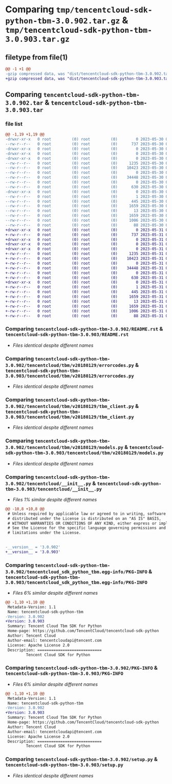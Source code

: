 # Comparing `tmp/tencentcloud-sdk-python-tbm-3.0.902.tar.gz` & `tmp/tencentcloud-sdk-python-tbm-3.0.903.tar.gz`

## filetype from file(1)

```diff
@@ -1 +1 @@
-gzip compressed data, was "dist/tencentcloud-sdk-python-tbm-3.0.902.tar", last modified: Tue May 30 00:32:34 2023, max compression
+gzip compressed data, was "dist/tencentcloud-sdk-python-tbm-3.0.903.tar", last modified: Wed May 31 02:20:44 2023, max compression
```

## Comparing `tencentcloud-sdk-python-tbm-3.0.902.tar` & `tencentcloud-sdk-python-tbm-3.0.903.tar`

### file list

```diff
@@ -1,19 +1,19 @@
-drwxr-xr-x   0 root         (0) root         (0)        0 2023-05-30 00:32:34.000000 tencentcloud-sdk-python-tbm-3.0.902/
--rw-r--r--   0 root         (0) root         (0)      737 2023-05-30 00:32:34.000000 tencentcloud-sdk-python-tbm-3.0.902/README.rst
-drwxr-xr-x   0 root         (0) root         (0)        0 2023-05-30 00:32:34.000000 tencentcloud-sdk-python-tbm-3.0.902/tencentcloud/
-drwxr-xr-x   0 root         (0) root         (0)        0 2023-05-30 00:32:34.000000 tencentcloud-sdk-python-tbm-3.0.902/tencentcloud/tbm/
-drwxr-xr-x   0 root         (0) root         (0)        0 2023-05-30 00:32:34.000000 tencentcloud-sdk-python-tbm-3.0.902/tencentcloud/tbm/v20180129/
--rw-r--r--   0 root         (0) root         (0)     1235 2023-05-30 00:32:34.000000 tencentcloud-sdk-python-tbm-3.0.902/tencentcloud/tbm/v20180129/errorcodes.py
--rw-r--r--   0 root         (0) root         (0)    10423 2023-05-30 00:32:34.000000 tencentcloud-sdk-python-tbm-3.0.902/tencentcloud/tbm/v20180129/tbm_client.py
--rw-r--r--   0 root         (0) root         (0)        0 2023-05-30 00:32:34.000000 tencentcloud-sdk-python-tbm-3.0.902/tencentcloud/tbm/v20180129/__init__.py
--rw-r--r--   0 root         (0) root         (0)    34448 2023-05-30 00:32:34.000000 tencentcloud-sdk-python-tbm-3.0.902/tencentcloud/tbm/v20180129/models.py
--rw-r--r--   0 root         (0) root         (0)        0 2023-05-30 00:32:34.000000 tencentcloud-sdk-python-tbm-3.0.902/tencentcloud/tbm/__init__.py
--rw-r--r--   0 root         (0) root         (0)      630 2023-05-30 00:32:34.000000 tencentcloud-sdk-python-tbm-3.0.902/tencentcloud/__init__.py
-drwxr-xr-x   0 root         (0) root         (0)        0 2023-05-30 00:32:34.000000 tencentcloud-sdk-python-tbm-3.0.902/tencentcloud_sdk_python_tbm.egg-info/
--rw-r--r--   0 root         (0) root         (0)        1 2023-05-30 00:32:34.000000 tencentcloud-sdk-python-tbm-3.0.902/tencentcloud_sdk_python_tbm.egg-info/dependency_links.txt
--rw-r--r--   0 root         (0) root         (0)      445 2023-05-30 00:32:34.000000 tencentcloud-sdk-python-tbm-3.0.902/tencentcloud_sdk_python_tbm.egg-info/SOURCES.txt
--rw-r--r--   0 root         (0) root         (0)     1659 2023-05-30 00:32:34.000000 tencentcloud-sdk-python-tbm-3.0.902/tencentcloud_sdk_python_tbm.egg-info/PKG-INFO
--rw-r--r--   0 root         (0) root         (0)       13 2023-05-30 00:32:34.000000 tencentcloud-sdk-python-tbm-3.0.902/tencentcloud_sdk_python_tbm.egg-info/top_level.txt
--rw-r--r--   0 root         (0) root         (0)     1659 2023-05-30 00:32:34.000000 tencentcloud-sdk-python-tbm-3.0.902/PKG-INFO
--rw-r--r--   0 root         (0) root         (0)     1006 2023-05-30 00:32:34.000000 tencentcloud-sdk-python-tbm-3.0.902/setup.py
--rw-r--r--   0 root         (0) root         (0)       88 2023-05-30 00:32:34.000000 tencentcloud-sdk-python-tbm-3.0.902/setup.cfg
+drwxr-xr-x   0 root         (0) root         (0)        0 2023-05-31 02:20:44.000000 tencentcloud-sdk-python-tbm-3.0.903/
+-rw-r--r--   0 root         (0) root         (0)      737 2023-05-31 02:20:43.000000 tencentcloud-sdk-python-tbm-3.0.903/README.rst
+drwxr-xr-x   0 root         (0) root         (0)        0 2023-05-31 02:20:44.000000 tencentcloud-sdk-python-tbm-3.0.903/tencentcloud/
+drwxr-xr-x   0 root         (0) root         (0)        0 2023-05-31 02:20:44.000000 tencentcloud-sdk-python-tbm-3.0.903/tencentcloud/tbm/
+drwxr-xr-x   0 root         (0) root         (0)        0 2023-05-31 02:20:44.000000 tencentcloud-sdk-python-tbm-3.0.903/tencentcloud/tbm/v20180129/
+-rw-r--r--   0 root         (0) root         (0)     1235 2023-05-31 02:20:43.000000 tencentcloud-sdk-python-tbm-3.0.903/tencentcloud/tbm/v20180129/errorcodes.py
+-rw-r--r--   0 root         (0) root         (0)    10423 2023-05-31 02:20:43.000000 tencentcloud-sdk-python-tbm-3.0.903/tencentcloud/tbm/v20180129/tbm_client.py
+-rw-r--r--   0 root         (0) root         (0)        0 2023-05-31 02:20:43.000000 tencentcloud-sdk-python-tbm-3.0.903/tencentcloud/tbm/v20180129/__init__.py
+-rw-r--r--   0 root         (0) root         (0)    34448 2023-05-31 02:20:43.000000 tencentcloud-sdk-python-tbm-3.0.903/tencentcloud/tbm/v20180129/models.py
+-rw-r--r--   0 root         (0) root         (0)        0 2023-05-31 02:20:43.000000 tencentcloud-sdk-python-tbm-3.0.903/tencentcloud/tbm/__init__.py
+-rw-r--r--   0 root         (0) root         (0)      630 2023-05-31 02:20:43.000000 tencentcloud-sdk-python-tbm-3.0.903/tencentcloud/__init__.py
+drwxr-xr-x   0 root         (0) root         (0)        0 2023-05-31 02:20:44.000000 tencentcloud-sdk-python-tbm-3.0.903/tencentcloud_sdk_python_tbm.egg-info/
+-rw-r--r--   0 root         (0) root         (0)        1 2023-05-31 02:20:44.000000 tencentcloud-sdk-python-tbm-3.0.903/tencentcloud_sdk_python_tbm.egg-info/dependency_links.txt
+-rw-r--r--   0 root         (0) root         (0)      445 2023-05-31 02:20:44.000000 tencentcloud-sdk-python-tbm-3.0.903/tencentcloud_sdk_python_tbm.egg-info/SOURCES.txt
+-rw-r--r--   0 root         (0) root         (0)     1659 2023-05-31 02:20:43.000000 tencentcloud-sdk-python-tbm-3.0.903/tencentcloud_sdk_python_tbm.egg-info/PKG-INFO
+-rw-r--r--   0 root         (0) root         (0)       13 2023-05-31 02:20:44.000000 tencentcloud-sdk-python-tbm-3.0.903/tencentcloud_sdk_python_tbm.egg-info/top_level.txt
+-rw-r--r--   0 root         (0) root         (0)     1659 2023-05-31 02:20:44.000000 tencentcloud-sdk-python-tbm-3.0.903/PKG-INFO
+-rw-r--r--   0 root         (0) root         (0)     1006 2023-05-31 02:20:43.000000 tencentcloud-sdk-python-tbm-3.0.903/setup.py
+-rw-r--r--   0 root         (0) root         (0)       88 2023-05-31 02:20:44.000000 tencentcloud-sdk-python-tbm-3.0.903/setup.cfg
```

### Comparing `tencentcloud-sdk-python-tbm-3.0.902/README.rst` & `tencentcloud-sdk-python-tbm-3.0.903/README.rst`

 * *Files identical despite different names*

### Comparing `tencentcloud-sdk-python-tbm-3.0.902/tencentcloud/tbm/v20180129/errorcodes.py` & `tencentcloud-sdk-python-tbm-3.0.903/tencentcloud/tbm/v20180129/errorcodes.py`

 * *Files identical despite different names*

### Comparing `tencentcloud-sdk-python-tbm-3.0.902/tencentcloud/tbm/v20180129/tbm_client.py` & `tencentcloud-sdk-python-tbm-3.0.903/tencentcloud/tbm/v20180129/tbm_client.py`

 * *Files identical despite different names*

### Comparing `tencentcloud-sdk-python-tbm-3.0.902/tencentcloud/tbm/v20180129/models.py` & `tencentcloud-sdk-python-tbm-3.0.903/tencentcloud/tbm/v20180129/models.py`

 * *Files identical despite different names*

### Comparing `tencentcloud-sdk-python-tbm-3.0.902/tencentcloud/__init__.py` & `tencentcloud-sdk-python-tbm-3.0.903/tencentcloud/__init__.py`

 * *Files 1% similar despite different names*

```diff
@@ -10,8 +10,8 @@
 # Unless required by applicable law or agreed to in writing, software
 # distributed under the License is distributed on an "AS IS" BASIS,
 # WITHOUT WARRANTIES OR CONDITIONS OF ANY KIND, either express or implied.
 # See the License for the specific language governing permissions and
 # limitations under the License.
 
 
-__version__ = '3.0.902'
+__version__ = '3.0.903'
```

### Comparing `tencentcloud-sdk-python-tbm-3.0.902/tencentcloud_sdk_python_tbm.egg-info/PKG-INFO` & `tencentcloud-sdk-python-tbm-3.0.903/tencentcloud_sdk_python_tbm.egg-info/PKG-INFO`

 * *Files 6% similar despite different names*

```diff
@@ -1,10 +1,10 @@
 Metadata-Version: 1.1
 Name: tencentcloud-sdk-python-tbm
-Version: 3.0.902
+Version: 3.0.903
 Summary: Tencent Cloud Tbm SDK for Python
 Home-page: https://github.com/TencentCloud/tencentcloud-sdk-python
 Author: Tencent Cloud
 Author-email: tencentcloudapi@tencent.com
 License: Apache License 2.0
 Description: ============================
         Tencent Cloud SDK for Python
```

### Comparing `tencentcloud-sdk-python-tbm-3.0.902/PKG-INFO` & `tencentcloud-sdk-python-tbm-3.0.903/PKG-INFO`

 * *Files 6% similar despite different names*

```diff
@@ -1,10 +1,10 @@
 Metadata-Version: 1.1
 Name: tencentcloud-sdk-python-tbm
-Version: 3.0.902
+Version: 3.0.903
 Summary: Tencent Cloud Tbm SDK for Python
 Home-page: https://github.com/TencentCloud/tencentcloud-sdk-python
 Author: Tencent Cloud
 Author-email: tencentcloudapi@tencent.com
 License: Apache License 2.0
 Description: ============================
         Tencent Cloud SDK for Python
```

### Comparing `tencentcloud-sdk-python-tbm-3.0.902/setup.py` & `tencentcloud-sdk-python-tbm-3.0.903/setup.py`

 * *Files identical despite different names*

